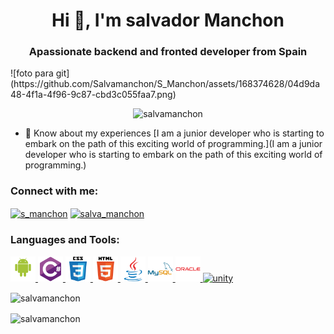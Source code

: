 <h1 align="center">Hi 👋, I'm salvador Manchon</h1>
<h3 align="center">Apassionate backend and fronted developer from Spain</h3>
![foto para git](https://github.com/Salvamanchon/S_Manchon/assets/168374628/04d9da48-4f1a-4f96-9c87-cbd3c055faa7.png) 
<p align="center"> <img src= " https://github.com/Salvamanchon/S_Manchon/assets/168374628/51352abc-ecdd-4f89-a932-17ef95564f13.png" alt="salvamanchon" /> </p>

- 📄 Know about my experiences [I am a junior developer who is starting to embark on the path of this exciting world of programming.](I am a junior developer who is starting to embark on the path of this exciting world of programming.)

<h3 align="left">Connect with me:</h3>
<p align="left">
<a href="https://dev.to/s_manchon" target="blank"><img align="center" src="https://raw.githubusercontent.com/rahuldkjain/github-profile-readme-generator/master/src/images/icons/Social/devto.svg" alt="s_manchon" height="30" width="40" /></a>
<a href="https://instagram.com/salva_manchon" target="blank"><img align="center" src="https://raw.githubusercontent.com/rahuldkjain/github-profile-readme-generator/master/src/images/icons/Social/instagram.svg" alt="salva_manchon" height="30" width="40" /></a>
</p>

<h3 align="left">Languages and Tools:</h3>
<p align="left"> <a href="https://developer.android.com" target="_blank" rel="noreferrer"> <img src="https://raw.githubusercontent.com/devicons/devicon/master/icons/android/android-original-wordmark.svg" alt="android" width="40" height="40"/> </a> <a href="https://www.w3schools.com/cs/" target="_blank" rel="noreferrer"> <img src="https://raw.githubusercontent.com/devicons/devicon/master/icons/csharp/csharp-original.svg" alt="csharp" width="40" height="40"/> </a> <a href="https://www.w3schools.com/css/" target="_blank" rel="noreferrer"> <img src="https://raw.githubusercontent.com/devicons/devicon/master/icons/css3/css3-original-wordmark.svg" alt="css3" width="40" height="40"/> </a> <a href="https://www.w3.org/html/" target="_blank" rel="noreferrer"> <img src="https://raw.githubusercontent.com/devicons/devicon/master/icons/html5/html5-original-wordmark.svg" alt="html5" width="40" height="40"/> </a> <a href="https://www.java.com" target="_blank" rel="noreferrer"> <img src="https://raw.githubusercontent.com/devicons/devicon/master/icons/java/java-original.svg" alt="java" width="40" height="40"/> </a> <a href="https://www.mysql.com/" target="_blank" rel="noreferrer"> <img src="https://raw.githubusercontent.com/devicons/devicon/master/icons/mysql/mysql-original-wordmark.svg" alt="mysql" width="40" height="40"/> </a> <a href="https://www.oracle.com/" target="_blank" rel="noreferrer"> <img src="https://raw.githubusercontent.com/devicons/devicon/master/icons/oracle/oracle-original.svg" alt="oracle" width="40" height="40"/> </a> <a href="https://unity.com/" target="_blank" rel="noreferrer"> <img src="https://www.vectorlogo.zone/logos/unity3d/unity3d-icon.svg" alt="unity" width="40" height="40"/> </a> </p>

<p><img align="center" src="https://github-readme-stats.vercel.app/api/top-langs?username=salvamanchon&show_icons=true&locale=en&layout=compact" alt="salvamanchon" /></p>

<p><img align="center" src="https://github-readme-streak-stats.herokuapp.com/?user=salvamanchon&" alt="salvamanchon" /></p>


